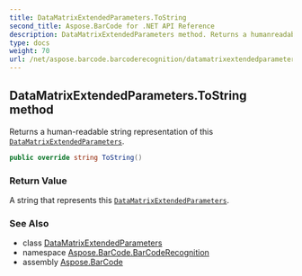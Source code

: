 ```yaml
---
title: DataMatrixExtendedParameters.ToString
second_title: Aspose.BarCode for .NET API Reference
description: DataMatrixExtendedParameters method. Returns a humanreadable string representation of this DataMatrixExtendedParameters
type: docs
weight: 70
url: /net/aspose.barcode.barcoderecognition/datamatrixextendedparameters/tostring/
---
```

## DataMatrixExtendedParameters.ToString method

Returns a human-readable string representation of this [`DataMatrixExtendedParameters`](../).

```csharp
public override string ToString()
```

### Return Value

A string that represents this [`DataMatrixExtendedParameters`](../).

### See Also

* class [DataMatrixExtendedParameters](../)
* namespace [Aspose.BarCode.BarCodeRecognition](../../../aspose.barcode.barcoderecognition/)
* assembly [Aspose.BarCode](../../../)


